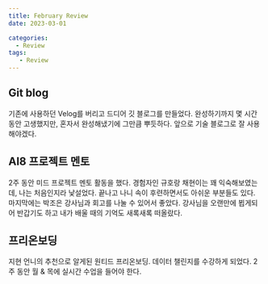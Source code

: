 ```yaml
---
title: February Review
date: 2023-03-01

categories:
  - Review
tags:
   - Review
---
```


## Git blog
기존에 사용하던 Velog를 버리고 드디어 깃 블로그를 만들었다. 완성하기까지 몇 시간 동안 고생했지만, 혼자서 완성해냈기에 그만큼 뿌듯하다. 앞으로 기술 블로그로 잘 사용해야겠다.

## AI8 프로젝트 멘토
2주 동안 미드 프로젝트 멘토 활동을 했다. 경험자인 규호랑 채현이는 꽤 익숙해보였는데, 나는 처음인지라 낯설었다. 끝나고 나니 속이 후련하면서도 아쉬운 부분들도 있다. 마지막에는 박조은 강사님과 회고를 나눌 수 있어서 좋았다. 강사님을 오랜만에 뵙게되어 반갑기도 하고 내가 배울 때의 기억도 새록새록 떠올랐다.

## 프리온보딩
지현 언니의 추천으로 알게된 원티드 프리온보딩. 데이터 챌린지를 수강하게 되었다. 2주 동안 월 & 목에 실시간 수업을 들어야 한다.
